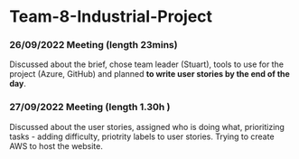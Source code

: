 # Team-8-Industrial-Project

### 26/09/2022 Meeting (length 23mins) 
 Discussed about the brief, chose team leader (Stuart), tools to use for the project (Azure, GitHub) and planned **to write user stories by the end of the day**.

### 27/09/2022 Meeting (length 1.30h )
 Discussed about the user stories, assigned who is doing what, prioritizing tasks - adding difficulty, priotrity labels to user stories. Trying to create AWS to host the website.
 
 
